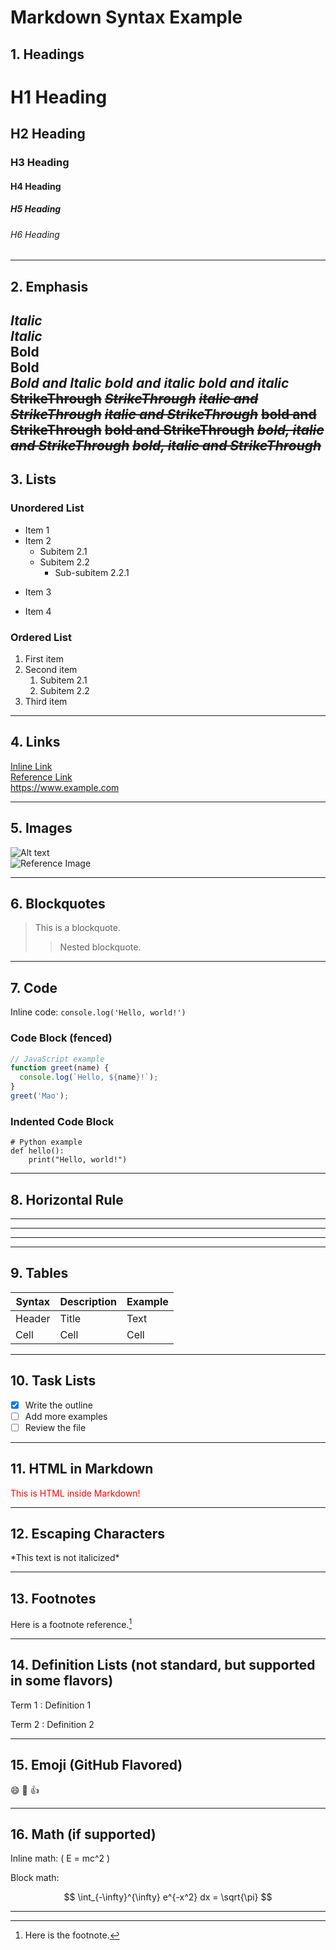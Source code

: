 # Markdown Syntax Example

## 1. Headings

# H1 Heading
## H2 Heading
### H3 Heading
#### H4 Heading
##### H5 Heading
###### H6 Heading

---

## 2. Emphasis

*Italic*  
_Italic_  
**Bold**  
__Bold__  
***Bold and Italic***
_**bold and italic**_
**_bold and italic_**
~~StrikeThrough~~
~~*StrikeThrough*~~
*~~italic and StrikeThrough~~*
~~*italic and StrikeThrough*~~
**~~bold and StrikeThrough~~**
~~**bold and StrikeThrough**~~
***~~bold, italic and StrikeThrough~~***
~~_**bold, italic and StrikeThrough**_~~
---

## 3. Lists

### Unordered List

- Item 1
- Item 2
  - Subitem 2.1
  - Subitem 2.2
    - Sub-subitem 2.2.1
* Item 3
+ Item 4

### Ordered List

1. First item
2. Second item
   1. Subitem 2.1
   2. Subitem 2.2
3. Third item

---

## 4. Links

[Inline Link](https://www.example.com)  
[Reference Link][ref-link]  
<https://www.example.com>

[ref-link]: https://www.example.com "Example Website"

---

## 5. Images

![Alt text](https://via.placeholder.com/150 "Optional Title")  
![Reference Image][img-ref]

[img-ref]: https://via.placeholder.com/100 "Placeholder Image"

---

## 6. Blockquotes

> This is a blockquote.
>
> > Nested blockquote.

---

## 7. Code

Inline code: `console.log('Hello, world!')`

### Code Block (fenced)

```js
// JavaScript example
function greet(name) {
  console.log(`Hello, ${name}!`);
}
greet('Mao');
```

### Indented Code Block

    # Python example
    def hello():
        print("Hello, world!")

---

## 8. Horizontal Rule

---
***
___

---

## 9. Tables

| Syntax | Description | Example |
|--------|-------------|---------|
| Header | Title       | Text    |
| Cell   | Cell        | Cell    |

---

## 10. Task Lists

- [x] Write the outline
- [ ] Add more examples
- [ ] Review the file

---

## 11. HTML in Markdown

<div style="color: red;">This is HTML inside Markdown!</div>

---

## 12. Escaping Characters

\*This text is not italicized\*

---

## 13. Footnotes

Here is a footnote reference.[^1]

[^1]: Here is the footnote.

---

## 14. Definition Lists (not standard, but supported in some flavors)

Term 1
:   Definition 1

Term 2
:   Definition 2

---

## 15. Emoji (GitHub Flavored)

:smile: :rocket: :+1:

---

## 16. Math (if supported)

Inline math: \( E = mc^2 \)

Block math:

$$
\int_{-\infty}^{\infty} e^{-x^2} dx = \sqrt{\pi}
$$

---